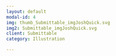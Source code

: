 ```yaml
---
layout: default
modal-id: 4
img: thumb_Submittable_imgJoshQuick.svg
img2: Submittable_imgJoshQuick.svg
client: Submittable
category: Illustration

---
```

